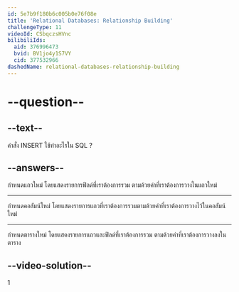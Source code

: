 ```yaml
---
id: 5e7b9f180b6c005b0e76f08e
title: 'Relational Databases: Relationship Building'
challengeType: 11
videoId: CSbqczsHVnc
bilibiliIds:
  aid: 376996473
  bvid: BV1jo4y1S7VY
  cid: 377532966
dashedName: relational-databases-relationship-building
---
```


# --question--

## --text--

คำสั่ง INSERT ใช้ทำอะไรใน SQL ?

## --answers--

กำหนดแถวใหม่ โดยแสดงรายการฟิลด์ที่เราต้องการรวม ตามด้วยค่าที่เราต้องการวางในแถวใหม่

---

กำหนดคอลัมน์ใหม่ โดยแสดงรายการแถวที่เราต้องการรวมตามด้วยค่าที่เราต้องการวางไว้ในคอลัมน์ใหม่


---


กำหนดตารางใหม่ โดยแสดงรายการแถวและฟิลด์ที่เราต้องการรวม ตามด้วยค่าที่เราต้องการวางลงในตาราง


## --video-solution--

1
